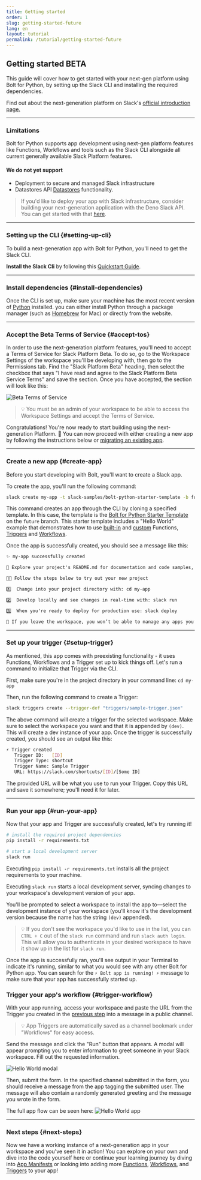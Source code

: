```yaml
---
title: Getting started
order: 1
slug: getting-started-future
lang: en
layout: tutorial
permalink: /tutorial/getting-started-future
---
```


## Getting started <span class="label-beta">BETA</span>

<div class="section-content">
This guide will cover how to get started with your next-gen platform using Bolt for Python, by setting up the Slack CLI and installing the required dependencies.

Find out about the next-generation platform on Slack's <a href="https://api.slack.com/future/intro" target="_blank">official introduction page.</a>
</div>

---

### Limitations

Bolt for Python supports app development using next-gen platform features like Functions, Workflows and tools such as the Slack CLI alongside all current generally available Slack Platform features.

#### We do not yet support

- Deployment to secure and managed Slack infrastructure
- Datastores API <a href="https://api.slack.com/future/datastores" target="_blank">Datastores</a> functionality.

> If you'd like to deploy your app with Slack infrastructure, consider building your next-generation application with the Deno Slack API. You can get started with that <a href="https://api.slack.com/future/get-started" target="_blank">here</a>.

---

### Setting up the CLI {#setting-up-cli}

To build a next-generation app with Bolt for Python, you'll need to get the Slack CLI.

**Install the Slack Cli** by following this [Quickstart Guide](https://api.slack.com/future/quickstart).

---

### Install dependencies {#install-dependencies}

Once the CLI is set up, make sure your machine has the most recent version of [Python](https://www.python.org/) installed. you can either install Python through a package manager (such as [Homebrew](https://brew.sh/) for Mac) or directly from the website.

---

### Accept the Beta Terms of Service {#accept-tos}

In order to use the next-generation platform features, you'll need to accept a Terms of Service for Slack Platform Beta. To do so, go to the Workspace Settings of the workspace you'll be developing with, then go to the Permissions tab. Find the "Slack Platform Beta" heading, then select the checkbox that says "I have read and agree to the Slack Platform Beta Service Terms" and save the section. Once you have accepted, the section will look like this:

![Beta Terms of Service](https://slack.dev/bolt-js/assets/beta-tos-future.png "Beta Terms of Service")

> 💡 You must be an admin of your workspace to be able to access the Workspace Settings and accept the Terms of Service.

Congratulations! You're now ready to start building using the next-generation Platform. 🎉 You can now proceed with either creating a new app by following the instructions below or <a href="/bolt-python/tutorial/migrate-existing-app" target="_blank">migrating an existing app</a>.

---

### Create a new app {#create-app}

Before you start developing with Bolt, you'll want to create a Slack app.

To create the app, you'll run the following command:

```zsh
slack create my-app -t slack-samples/bolt-python-starter-template -b future
```

This command creates an app through the CLI by cloning a specified template. In this case, the template is the <a href="https://github.com/slack-samples/bolt-python-starter-template/tree/future" target="_blank">Bolt for Python Starter Template</a> on the `future` branch. This starter template includes a "Hello World" example that demonstrates how to use <a href="/bolt-python/future/concepts#manifest-workflows" target="_blank">built-in</a> and <a href="/bolt-python/future/concepts#functions" target="_blank">custom</a> Functions, <a href="https://api.slack.com/future/triggers" target="_blank">Triggers</a> and <a href="/bolt-python/future/concepts#manifest-workflows" target="_blank">Workflows</a>.

Once the app is successfully created, you should see a message like this:

```txt
✨ my-app successfully created

🧭 Explore your project's README.md for documentation and code samples, and at any time run slack help to display a list of available commands

🧑‍🚀 Follow the steps below to try out your new project

1️⃣  Change into your project directory with: cd my-app

2️⃣  Develop locally and see changes in real-time with: slack run

3️⃣  When you're ready to deploy for production use: slack deploy

🔔 If you leave the workspace, you won’t be able to manage any apps you’ve deployed to it. Apps you deploy will belong to the workspace even if you leave the workspace
```

---

### Set up your trigger {#setup-trigger}

As mentioned, this app comes with preexisting functionality - it uses Functions, Workflows and a Trigger set up to kick things off. Let's run a command to initialize that Trigger via the CLI.

First, make sure you're in the project directory in your command line: `cd my-app`

Then, run the following command to create a Trigger:

```bash
slack triggers create --trigger-def "triggers/sample-trigger.json"      
```

The above command will create a trigger for the selected workspace. Make sure to select the workspace you want and that it is appended by `(dev)`. This will create a dev instance of your app. Once the trigger is successfully created, you should see an output like this:

```bash
⚡ Trigger created
   Trigger ID:   [ID]
   Trigger Type: shortcut
   Trigger Name: Sample Trigger
   URL: https://slack.com/shortcuts/[ID]/[Some ID]
```

The provided URL will be what you use to run your Trigger. Copy this URL and save it somewhere; you'll need it for later.

---

### Run your app {#run-your-app}

Now that your app and Trigger are successfully created, let's try running it!

```bash
# install the required project dependencies
pip install -r requirements.txt

# start a local development server
slack run
```

Executing `pip install -r requirements.txt` installs all the project requirements to your machine.

Executing `slack run` starts a local development server, syncing changes to your workspace's development version of your app.

You'll be prompted to select a workspace to install the app to&mdash;select the development instance of your workspace (you'll know it's the development version because the name has the string `(dev)` appended).

> 💡 If you don't see the workspace you'd like to use in the list, you can `CTRL + C` out of the `slack run` command and run `slack auth login`. This will allow you to authenticate in your desired workspace to have it show up in the list for `slack run`.

Once the app is successfully ran, you'll see output in your Terminal to indicate it's running, similar to what you would see with any other Bolt for Python app. You can search for the `⚡️ Bolt app is running! ⚡️` message to make sure that your app has successfully started up.

### Trigger your app's workflow {#trigger-workflow}

With your app running, access your workspace and paste the URL from the Trigger you created in the [previous step](/bolt-python/tutorial/getting-started-future#setup-trigger) into a message in a public channel.

> 💡 App Triggers are automatically saved as a channel bookmark under "Workflows" for easy access.

Send the message and click the "Run" button that appears. A modal will appear prompting you to enter information to greet someone in your Slack workspace. Fill out the requested information.

![Hello World modal](https://slack.dev/bolt-js/assets/hello-world-modal.png "Hello World modal")

Then, submit the form. In the specified channel submitted in the form, you should receive a message from the app tagging the submitted user. The message will also contain a randomly generated greeting and the message you wrote in the form.

The full app flow can be seen here:
![Hello World app](https://slack.dev/bolt-js/assets/hello-world-demo.gif "Hello World app")

---

### Next steps {#next-steps}

Now we have a working instance of a next-generation app in your workspace and you've seen it in action! You can explore on your own and dive into the code yourself here or continue your learning journey by diving into [App Manifests](/bolt-python/future/concepts#manifests) or looking into adding more [Functions](/bolt-python/future/concepts#functions), [Workflows](/bolt-python/future/concepts#manifest-workflows), and [Triggers](#setup-trigger) to your app!
